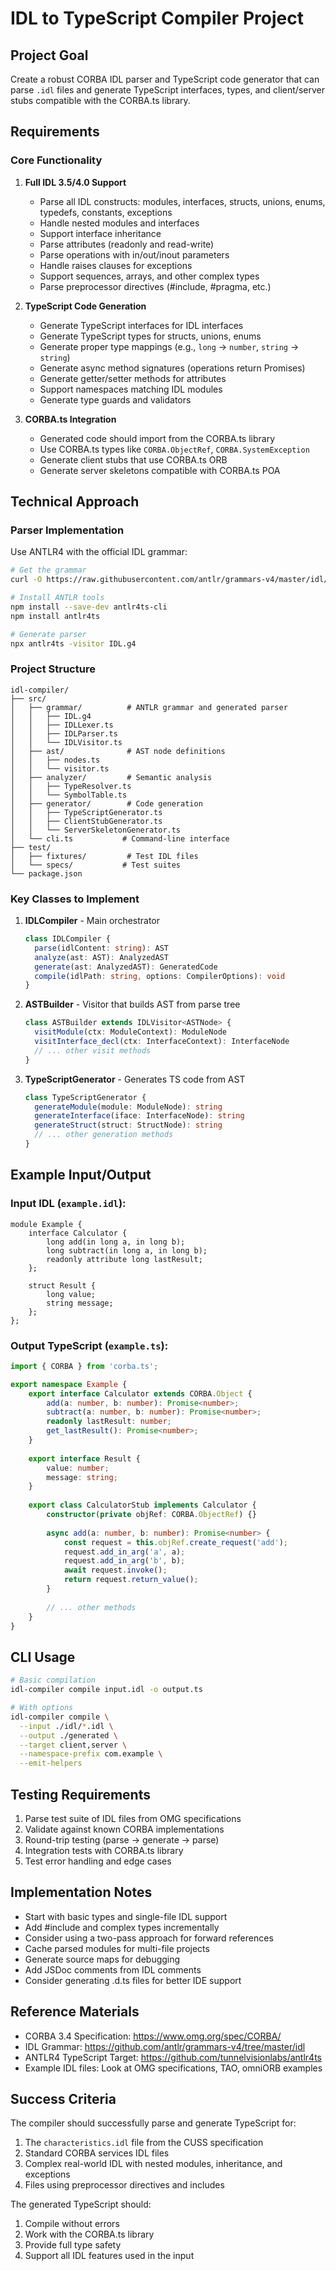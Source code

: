 # IDL to TypeScript Compiler Project

## Project Goal
Create a robust CORBA IDL parser and TypeScript code generator that can parse `.idl` files and generate TypeScript interfaces, types, and client/server stubs compatible with the CORBA.ts library.

## Requirements

### Core Functionality
1. **Full IDL 3.5/4.0 Support**
   - Parse all IDL constructs: modules, interfaces, structs, unions, enums, typedefs, constants, exceptions
   - Handle nested modules and interfaces
   - Support interface inheritance
   - Parse attributes (readonly and read-write)
   - Parse operations with in/out/inout parameters
   - Handle raises clauses for exceptions
   - Support sequences, arrays, and other complex types
   - Parse preprocessor directives (#include, #pragma, etc.)

2. **TypeScript Code Generation**
   - Generate TypeScript interfaces for IDL interfaces
   - Generate TypeScript types for structs, unions, enums
   - Generate proper type mappings (e.g., `long` → `number`, `string` → `string`)
   - Generate async method signatures (operations return Promises)
   - Generate getter/setter methods for attributes
   - Support namespaces matching IDL modules
   - Generate type guards and validators

3. **CORBA.ts Integration**
   - Generated code should import from the CORBA.ts library
   - Use CORBA.ts types like `CORBA.ObjectRef`, `CORBA.SystemException`
   - Generate client stubs that use CORBA.ts ORB
   - Generate server skeletons compatible with CORBA.ts POA

## Technical Approach

### Parser Implementation
Use ANTLR4 with the official IDL grammar:
```bash
# Get the grammar
curl -O https://raw.githubusercontent.com/antlr/grammars-v4/master/idl/IDL.g4

# Install ANTLR tools
npm install --save-dev antlr4ts-cli
npm install antlr4ts

# Generate parser
npx antlr4ts -visitor IDL.g4
```

### Project Structure
```
idl-compiler/
├── src/
│   ├── grammar/          # ANTLR grammar and generated parser
│   │   ├── IDL.g4
│   │   ├── IDLLexer.ts
│   │   ├── IDLParser.ts
│   │   └── IDLVisitor.ts
│   ├── ast/              # AST node definitions
│   │   ├── nodes.ts
│   │   └── visitor.ts
│   ├── analyzer/         # Semantic analysis
│   │   ├── TypeResolver.ts
│   │   └── SymbolTable.ts
│   ├── generator/        # Code generation
│   │   ├── TypeScriptGenerator.ts
│   │   ├── ClientStubGenerator.ts
│   │   └── ServerSkeletonGenerator.ts
│   └── cli.ts           # Command-line interface
├── test/
│   ├── fixtures/         # Test IDL files
│   └── specs/           # Test suites
└── package.json

```

### Key Classes to Implement

1. **IDLCompiler** - Main orchestrator
   ```typescript
   class IDLCompiler {
     parse(idlContent: string): AST
     analyze(ast: AST): AnalyzedAST  
     generate(ast: AnalyzedAST): GeneratedCode
     compile(idlPath: string, options: CompilerOptions): void
   }
   ```

2. **ASTBuilder** - Visitor that builds AST from parse tree
   ```typescript
   class ASTBuilder extends IDLVisitor<ASTNode> {
     visitModule(ctx: ModuleContext): ModuleNode
     visitInterface_decl(ctx: InterfaceContext): InterfaceNode
     // ... other visit methods
   }
   ```

3. **TypeScriptGenerator** - Generates TS code from AST
   ```typescript
   class TypeScriptGenerator {
     generateModule(module: ModuleNode): string
     generateInterface(iface: InterfaceNode): string
     generateStruct(struct: StructNode): string
     // ... other generation methods
   }
   ```

## Example Input/Output

### Input IDL (`example.idl`):
```idl
module Example {
    interface Calculator {
        long add(in long a, in long b);
        long subtract(in long a, in long b);
        readonly attribute long lastResult;
    };
    
    struct Result {
        long value;
        string message;
    };
};
```

### Output TypeScript (`example.ts`):
```typescript
import { CORBA } from 'corba.ts';

export namespace Example {
    export interface Calculator extends CORBA.Object {
        add(a: number, b: number): Promise<number>;
        subtract(a: number, b: number): Promise<number>;
        readonly lastResult: number;
        get_lastResult(): Promise<number>;
    }
    
    export interface Result {
        value: number;
        message: string;
    }
    
    export class CalculatorStub implements Calculator {
        constructor(private objRef: CORBA.ObjectRef) {}
        
        async add(a: number, b: number): Promise<number> {
            const request = this.objRef.create_request('add');
            request.add_in_arg('a', a);
            request.add_in_arg('b', b);
            await request.invoke();
            return request.return_value();
        }
        
        // ... other methods
    }
}
```

## CLI Usage
```bash
# Basic compilation
idl-compiler compile input.idl -o output.ts

# With options
idl-compiler compile \
  --input ./idl/*.idl \
  --output ./generated \
  --target client,server \
  --namespace-prefix com.example \
  --emit-helpers
```

## Testing Requirements
1. Parse test suite of IDL files from OMG specifications
2. Validate against known CORBA implementations
3. Round-trip testing (parse → generate → parse)
4. Integration tests with CORBA.ts library
5. Test error handling and edge cases

## Implementation Notes
- Start with basic types and single-file IDL support
- Add #include and complex types incrementally  
- Consider using a two-pass approach for forward references
- Cache parsed modules for multi-file projects
- Generate source maps for debugging
- Add JSDoc comments from IDL comments
- Consider generating .d.ts files for better IDE support

## Reference Materials
- CORBA 3.4 Specification: https://www.omg.org/spec/CORBA/
- IDL Grammar: https://github.com/antlr/grammars-v4/tree/master/idl
- ANTLR4 TypeScript Target: https://github.com/tunnelvisionlabs/antlr4ts
- Example IDL files: Look at OMG specifications, TAO, omniORB examples

## Success Criteria
The compiler should successfully parse and generate TypeScript for:
1. The `characteristics.idl` file from the CUSS specification
2. Standard CORBA services IDL files  
3. Complex real-world IDL with nested modules, inheritance, and exceptions
4. Files using preprocessor directives and includes

The generated TypeScript should:
1. Compile without errors
2. Work with the CORBA.ts library
3. Provide full type safety
4. Support all IDL features used in the input